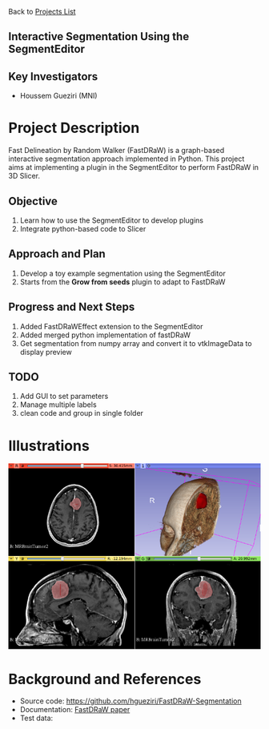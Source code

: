 Back to [Projects List](../../README.md#ProjectsList)

## Interactive Segmentation Using the SegmentEditor

## Key Investigators
- Houssem Gueziri (MNI) 

# Project Description
<!-- Add a short paragraph describing the project. --> 
Fast Delineation by Random Walker (FastDRaW) is a graph-based interactive segmentation approach implemented in Python. 
This project aims at implementing a plugin in the SegmentEditor to perform FastDRaW in 3D Slicer.

## Objective
1. Learn how to use the SegmentEditor to develop plugins
2. Integrate python-based code to Slicer

## Approach and Plan

1. Develop a toy example segmentation using the SegmentEditor
2. Starts from the __Grow from seeds__  plugin to adapt to FastDRaW

## Progress and Next Steps

1. Added FastDRaWEffect extension to the SegmentEditor
2. Added merged python implementation of fastDRaW
3. Get segmentation from numpy array and convert it to vtkImageData to display preview

## TODO
1. Add GUI to set parameters
2. Manage multiple labels
3. clean code and group in single folder

# Illustrations

<!--Add pictures and links to videos that demonstrate what has been accomplished.-->

![Screenshot](screenshot.png)

<!--![Some more images](Example2.jpg)-->

# Background and References

<!--Use this space for information that may help people better understand your project, like links to papers, source code, or data.-->

- Source code: https://github.com/hgueziri/FastDRaW-Segmentation
- Documentation: [FastDRaW paper](http://www.hifiv.ca/wp-houssem/wp-content/uploads/2016/09/FastDRaW_camera-ready.pdf)
- Test data: 
